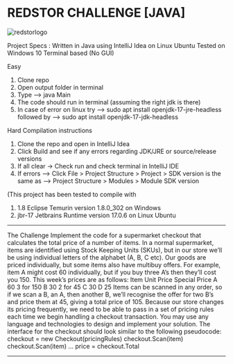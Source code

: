 # REDSTOR CHALLENGE [JAVA]
![redstorlogo](https://github.com/AnoshMalik/Redstor-Challenge-Java/assets/3519251/1c6c37b5-e6c5-43f2-9ec6-05cff1218577)

Project Specs :
Written in Java using IntelliJ Idea on Linux Ubuntu
Tested on Windows 10
Terminal based (No GUI)

Easy
1. Clone repo
2. Open output folder in terminal
3. Type --> java Main
4. The code should run in terminal (assuming the right jdk is there)
5. In case of error on linux try --> sudo apt install openjdk-17-jre-headless followed by --> sudo apt install openjdk-17-jdk-headless

Hard
Compilation instructions
1. Clone the repo and open in IntelliJ Idea
2. Click Build and see if any errors regarding JDK/JRE or source/release versions
3. If all clear -> Check run and check terminal in IntelliJ IDE
4. If errors --> Click File > Project Structure > Project > SDK version is the same as --> Project Structure > Modules > Module SDK version

(This project has been tested to compile with
1. 1.8 Eclipse Temurin version 1.8.0_302 on Windows
2. jbr-17 Jetbrains Runtime version 17.0.6 on Linux Ubuntu

------------------------------------------------------------------------------------------
The Challenge
Implement the code for a supermarket checkout that calculates the total price of a number of
items. In a normal supermarket, items are identified using Stock Keeping Units (SKUs), but
in our store we’ll be using individual letters of the alphabet (A, B, C etc). Our goods are
priced individually, but some items also have multibuy offers. For example, item A might cost
60 individually, but if you buy three A’s then they’ll cost you 150. This week’s prices are as
follows:
Item Unit Price Special Price
A 60 3 for 150
B 30 2 for 45
C 30
D 25
Items can be scanned in any order, so if we scan a B, an A, then another B, we’ll recognise
the offer for two B’s and price them at 45, giving a total price of 105. Because our store
changes its pricing frequently, we need to be able to pass in a set of pricing rules each time
we begin handling a checkout transaction.
You may use any language and technologies to design and implement your solution. The
interface for the checkout should look similar to the following pseudocode:
checkout = new Checkout(pricingRules)
checkout.Scan(item)
checkout.Scan(item)
…
price = checkout.Total


------------------------------------------------------------------------------------------
